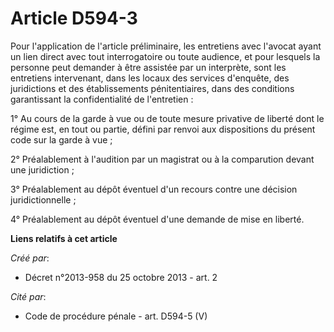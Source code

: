 # Article D594-3

Pour l'application de l'article préliminaire, les entretiens avec l'avocat ayant un lien direct avec tout interrogatoire ou
toute audience, et pour lesquels la personne peut demander à être assistée par un interprète, sont les entretiens
intervenant, dans les locaux des services d'enquête, des juridictions et des établissements pénitentiaires, dans des
conditions garantissant la confidentialité de l'entretien :

1° Au cours de la garde à vue ou de toute mesure privative de liberté dont le régime est, en tout ou partie, défini par
renvoi aux dispositions du présent code sur la garde à vue ;

2° Préalablement à l'audition par un magistrat ou à la comparution devant une juridiction ;

3° Préalablement au dépôt éventuel d'un recours contre une décision juridictionnelle ;

4° Préalablement au dépôt éventuel d'une demande de mise en liberté.

**Liens relatifs à cet article**

_Créé par_:

  - Décret n°2013-958 du 25 octobre 2013 - art. 2

_Cité par_:

  - Code de procédure pénale - art. D594-5 (V)
